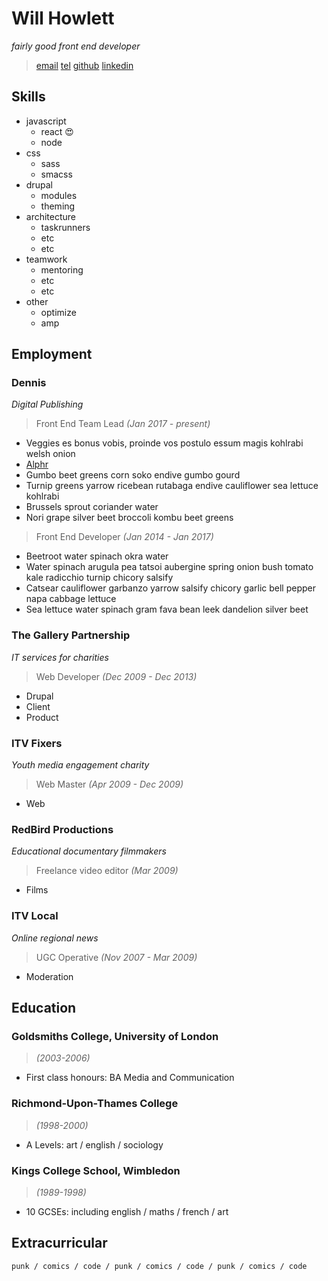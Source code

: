 # Will Howlett
_fairly good front end developer_

> [email](CONTACTEMAIL)
> [tel](CONTACTTEL)
> [github](https://github.com/bigwillch)
> [linkedin](https://www.linkedin.com/in/will-howlett-54804bb0/)

## Skills

* javascript
  * react :heart_eyes:
  * node
* css
  * sass
  * smacss
* drupal
  * modules
  * theming
* architecture
  * taskrunners
  * etc
  * etc
* teamwork
  * mentoring
  * etc
  * etc
* other
  * optimize
  * amp

## Employment

### Dennis
_Digital Publishing_

> Front End Team Lead *(Jan 2017 - present)*

* Veggies es bonus vobis, proinde vos postulo essum magis kohlrabi welsh onion
* [Alphr](http://www.alphr.com#preview)
* Gumbo beet greens corn soko endive gumbo gourd
* Turnip greens yarrow ricebean rutabaga endive cauliflower sea lettuce kohlrabi
* Brussels sprout coriander water
* Nori grape silver beet broccoli kombu beet greens

> Front End Developer *(Jan 2014 - Jan 2017)*

* Beetroot water spinach okra water
* Water spinach arugula pea tatsoi aubergine spring onion bush tomato kale radicchio turnip chicory salsify
* Catsear cauliflower garbanzo yarrow salsify chicory garlic bell pepper napa cabbage lettuce
* Sea lettuce water spinach gram fava bean leek dandelion silver beet

### The Gallery Partnership
_IT services for charities_

> Web Developer *(Dec 2009 - Dec 2013)*

* Drupal
* Client
* Product

### ITV Fixers
_Youth media engagement charity_

> Web Master *(Apr 2009 - Dec 2009)*

* Web

### RedBird Productions
_Educational documentary filmmakers_

> Freelance video editor *(Mar 2009)*

* Films

### ITV Local
_Online regional news_

> UGC Operative *(Nov 2007 - Mar 2009)*

* Moderation

## Education

### Goldsmiths College, University of London

> *(2003-2006)*

* First class honours: BA Media and Communication

### Richmond-Upon-Thames College

> *(1998-2000)*

* A Levels: art / english / sociology

### Kings College School, Wimbledon

> *(1989-1998)*

* 10 GCSEs: including english / maths / french / art

## Extracurricular

```
punk / comics / code / punk / comics / code / punk / comics / code
```